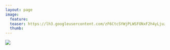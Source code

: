 ```yaml
---
layout: page
image:
  feature:
  teaser: https://lh3.googleusercontent.com/zF6CtcSYWjPLWSFONxF2h4yLjuzfqzxtrEqikBvNjUs=w245
  thumb:
---
```


![](https://lh3.googleusercontent.com/mhpjMBJMW1zuJvqC3YCy5rr0Z6Eknxdqsaxn08a2JtE=w800)


